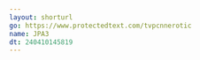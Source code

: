 ```yaml
---
layout: shorturl
go: https://www.protectedtext.com/tvpcnnerotic
name: JPA3
dt: 240410145819
---
```

